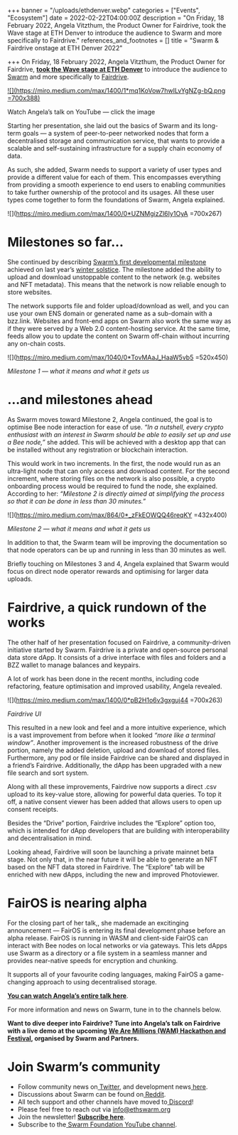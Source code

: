 +++
banner = "/uploads/ethdenver.webp"
categories = ["Events", "Ecosystem"]
date = 2022-02-22T04:00:00Z
description = "On Friday, 18 February 2022, Angela Vitzthum, the Product Owner for Fairdrive, took the Wave stage at ETH Denver to introduce the audience to Swarm and more specifically to Fairdrive."
references_and_footnotes = []
title = "Swarm & Fairdrive onstage at ETH Denver 2022"

+++
On Friday, 18 February 2022, Angela Vitzthum, the Product Owner for Fairdrive, [**took the Wave stage at ETH Denver**](https://youtu.be/22HfkeEmOK4) to introduce the audience to [Swarm](https://www.ethswarm.org/) and more specifically to [Fairdrive](https://blog.fairdatasociety.org/posts/2022/01/fair-data-protocol-a-roadmap-towards-data-sovereignty-and-personal-freedom/).

[![](https://miro.medium.com/max/1400/1*mq1KoVow7hwILvYgNZg-bQ.png =700x388)](https://www.youtube.com/watch?v=22HfkeEmOK4)

Watch Angela’s talk on YouTube — click the image

Starting her presentation, she laid out the basics of Swarm and its long-term goals — a system of peer-to-peer networked nodes that form a decentralised storage and communication service, that wants to provide a scalable and self-sustaining infrastructure for a supply chain economy of data.

As such, she added, Swarm needs to support a variety of user types and provide a different value for each of them. This encompasses everything from providing a smooth experience to end users to enabling communities to take further ownership of the protocol and its usages. All these user types come together to form the foundations of Swarm, Angela explained.

![](https://miro.medium.com/max/1400/0*UZNMgizZl6Iy1OyA =700x267)

# Milestones so far…

She continued by describing [Swarm’s first developmental milestone](https://medium.com/ethereum-swarm/announcing-the-swarm-foundation-technical-milestones-e66bba8dc6b) achieved on last year’s [winter solstice](https://medium.com/ethereum-swarm/if-youve-missed-it-here-s-the-gather-swarm-event-recap-bac481367739). The milestone added the ability to upload and download unstoppable content to the network (e.g. websites and NFT metadata). This means that the network is now reliable enough to store websites.

The network supports file and folder upload/download as well, and you can use your own ENS domain or generated name as a sub-domain with a bzz.link. Websites and front-end apps on Swarm also work the same way as if they were served by a Web 2.0 content-hosting service. At the same time, feeds allow you to update the content on Swarm off-chain without incurring any on-chain costs.

![](https://miro.medium.com/max/1040/0*TovMAaJ_HaaW5vb5 =520x450)

_Milestone 1 — what it means and what it gets us_

# …and milestones ahead

As Swarm moves toward Milestone 2, Angela continued, the goal is to optimise Bee node interaction for ease of use. _“In a nutshell, every crypto enthusiast with an interest in Swarm should be able to easily set up and use a Bee node,”_ she added. This will be achieved with a desktop app that can be installed without any registration or blockchain interaction.

This would work in two increments. In the first, the node would run as an ultra-light node that can only access and download content. For the second increment, where storing files on the network is also possible, a crypto onboarding process would be required to fund the node, she explained. According to her: _“Milestone 2 is directly aimed at simplifying the process so that it can be done in less than 30 minutes.”_

![](https://miro.medium.com/max/864/0*_zFkEOWQQ46reqKY =432x400)

_Milestone 2 — what it means and what it gets us_

In addition to that, the Swarm team will be improving the documentation so that node operators can be up and running in less than 30 minutes as well.

Briefly touching on Milestones 3 and 4, Angela explained that Swarm would focus on direct node operator rewards and optimising for larger data uploads.

# Fairdrive, a quick rundown of the works

The other half of her presentation focused on Fairdrive, a community-driven initiative started by Swarm. Fairdrive is a private and open-source personal data store dApp. It consists of a drive interface with files and folders and a BZZ wallet to manage balances and keypairs.

A lot of work has been done in the recent months, including code refactoring, feature optimisation and improved usability, Angela revealed.

![](https://miro.medium.com/max/1400/0*pB2H1o6v3gxguj44 =700x263)

_Fairdrive UI_

This resulted in a new look and feel and a more intuitive experience, which is a vast improvement from before when it looked _“more like a terminal window”_. Another improvement is the increased robustness of the drive portion, namely the added deletion, upload and download of stored files. Furthermore, any pod or file inside Fairdrive can be shared and displayed in a friend’s Fairdrive. Additionally, the dApp has been upgraded with a new file search and sort system.

Along with all these improvements, Fairdrive now supports a direct .csv upload to its key-value store, allowing for powerful data queries. To top it off, a native consent viewer has been added that allows users to open up consent receipts.

Besides the “Drive” portion, Fairdrive includes the “Explore” option too, which is intended for dApp developers that are building with interoperability and decentralisation in mind.

Looking ahead, Fairdrive will soon be launching a private mainnet beta stage. Not only that, in the near future it will be able to generate an NFT based on the NFT data stored in Fairdrive. The “Explore” tab will be enriched with new dApps, including the new and improved Photoviewer.

# FairOS is nearing alpha

For the closing part of her talk,, she mademade an excitinging announcement — FairOS is entering its final development phase before an alpha release. FairOS is running in WASM and client-side FairOS can interact with Bee nodes on local networks or via gateways. This lets dApps use Swarm as a directory or a file system in a seamless manner and provides near-native speeds for encryption and chunking.

It supports all of your favourite coding languages, making FairOS a game-changing approach to using decentralised storage.

[**You can watch Angela’s entire talk here**](https://youtu.be/22HfkeEmOK4).

For more information and news on Swarm, tune in to the channels below.

**Want to dive deeper into Fairdrive? Tune into Angela’s talk on Fairdrive with a live demo at the upcoming** [**We Are Millions (WAM) Hackathon and Festival**](https://medium.com/ethereum-swarm/we-are-millions-building-a-better-web-48687b03f8dd)**, organised by Swarm and Partners.**

# Join Swarm’s community

* Follow community news on[ Twitter](https://twitter.com/ethswarmhive), and development news[ here](https://twitter.com/ethswarm).
* Discussions about Swarm can be found on[ Reddit](https://www.reddit.com/r/ethswarm/).
* All tech support and other channels have moved to[ Discord](https://discord.gg/wdghaQsGq5)!
* Please feel free to reach out via [info@ethswarm.org](mailto:info@ethswarm.org)
* Join the newsletter! [**Subscribe here**](https://www.ethswarm.org/newsletter.html).
* Subscribe to the[ Swarm Foundation YouTube channel](https://www.youtube.com/channel/UCu6ywn9MTqdREuE6xuRkskA/videos).